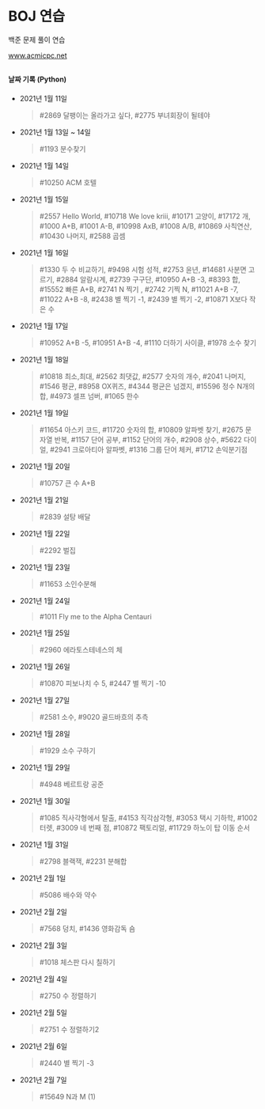 # BOJ 연습


백준 문제 풀이 연습

www.acmicpc.net

##
#### 날짜 기록 (Python)
- 2021년 1월 11일
    >\#2869 달팽이는 올라가고 싶다, #2775 부녀회장이 될테야

- 2021년 1월 13일 ~ 14일
    >\#1193 분수찾기

- 2021년 1월 14일
    >\#10250 ACM 호텔

- 2021년 1월 15일
    >\#2557 Hello World, #10718 We love kriii, #10171 고양이, #17172 개, #1000 A+B, #1001 A-B, #10998 AxB, #1008 A/B, #10869 사칙연산, #10430 나머지, #2588 곱셈

- 2021년 1월 16일
    >\#1330 두 수 비교하기, #9498 시험 성적, #2753 윤년, #14681 사분면 고르기, #2884 알람시계, #2739 구구단, #10950 A+B -3, #8393 합, #15552 빠른 A+B, #2741 N 찍기 , #2742 기찍 N, #11021 A+B -7, #11022 A+B -8, #2438 별 찍기 -1, #2439 별 찍기 -2, #10871 X보다 작은 수

- 2021년 1월 17일
    >\#10952 A+B -5, #10951 A+B -4, #1110 더하기 사이클, #1978 소수 찾기

- 2021년 1월 18일
    >\#10818 최소,최대, #2562 최댓값, #2577 숫자의 개수, #2041 나머지, #1546 평균, #8958 OX퀴즈, #4344 평균은 넘겠지, #15596 정수 N개의 합, #4973 셀프 넘버, #1065 한수    

- 2021년 1월 19일
    >\#11654 아스키 코드, #11720 숫자의 합, #10809 알파벳 찾기, #2675 문자열 반복, #1157 단어 공부, #1152 단어의 개수, #2908 상수, #5622 다이얼, #2941 크로아티아 알파벳, #1316 그룹 단어 체커, #1712 손익분기점    

- 2021년 1월 20일 
    >\#10757 큰 수 A+B

- 2021년 1월 21일 
    >\#2839 설탕 배달

- 2021년 1월 22일
    >\#2292 벌집

- 2021년 1월 23일
    >\#11653 소인수분해

- 2021년 1월 24일
    >\#1011 Fly me to the Alpha Centauri

- 2021년 1월 25일
    >\#2960 에라토스테네스의 체

- 2021년 1월 26일
    >\#10870 피보나치 수 5, #2447 별 찍기 -10
                 
- 2021년 1월 27일
    >\#2581 소수, #9020 골드바흐의 추측
  
- 2021년 1월 28일
    >\#1929 소수 구하기

- 2021년 1월 29일
    >\#4948 베르트랑 공준

- 2021년 1월 30일
    >\#1085 직사각형에서 탈출, #4153 직각삼각형, #3053 택시 기하학, #1002 터렛, #3009 네 번째 점, #10872 팩토리얼, #11729 하노이 탑 이동 순서
  
- 2021년 1월 31일
    >\#2798 블랙잭, #2231 분해합  

- 2021년 2월 1일
    >\#5086 배수와 약수

- 2021년 2월 2일
    >\#7568 덩치, #1436 영화감독 숌

- 2021년 2월 3일
    >\#1018 체스판 다시 칠하기

- 2021년 2월 4일
    >\#2750 수 정렬하기

- 2021년 2월 5일
    >\#2751 수 정렬하기2

- 2021년 2월 6일
    >\#2440 별 찍기 -3

- 2021년 2월 7일
    >\#15649 N과 M (1)